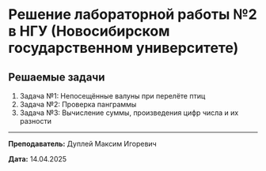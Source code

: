 # Решение лабораторной работы №2 в НГУ (Новосибирском государственном университете)

## Решаемые задачи

1. Задача №1: Непосещённые валуны при перелёте птиц
2. Задача №2: Проверка панграммы
3. Задача №3: Вычисление суммы, произведения цифр числа и их разности

---

**Преподаватель:** Дуплей Максим Игоревич

**Дата:** 14.04.2025
